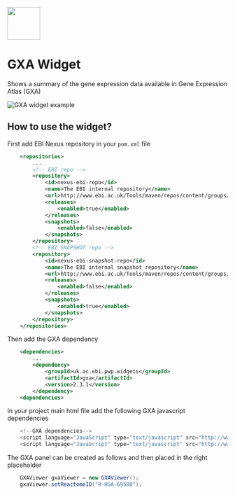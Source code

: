 [<img src=https://user-images.githubusercontent.com/6883670/31999264-976dfb86-b98a-11e7-9432-0316345a72ea.png height=75 />](https://reactome.org)

# GXA Widget
Shows a summary of the gene expression data available in Gene Expression Atlas (GXA)

<img src="https://cloud.githubusercontent.com/assets/6883670/24966498/ff09995c-1f9e-11e7-8c18-bbafc1ead865.png" align="center" alt="GXA widget example">

## How to use the widget?

First add EBI Nexus repository in your ```pom.xml``` file

```xml
    <repositories>
        ...
        <!-- EBI repo -->
        <repository>
            <id>nexus-ebi-repo</id>
            <name>The EBI internal repository</name>
            <url>http://www.ebi.ac.uk/Tools/maven/repos/content/groups/ebi-repo/</url>
            <releases>
                <enabled>true</enabled>
            </releases>
            <snapshots>
                <enabled>false</enabled>
            </snapshots>
        </repository>
        <!-- EBI SNAPSHOT repo -->
        <repository>
            <id>nexus-ebi-snapshot-repo</id>
            <name>The EBI internal snapshot repository</name>
            <url>http://www.ebi.ac.uk/Tools/maven/repos/content/groups/ebi-snapshots/</url>
            <releases>
                <enabled>false</enabled>
            </releases>
            <snapshots>
                <enabled>true</enabled>
            </snapshots>
        </repository>
    </repositories>
```

Then add the GXA dependency

```xml
    <dependencies>
        ...
        <dependency>
            <groupId>uk.ac.ebi.pwp.widgets</groupId>
            <artifactId>gxa</artifactId>
            <version>2.3.1</version>
        </dependency>
    <dependencies>
```

In your project main html file add the following GXA javascript dependencies

```javascript
    <!--GXA dependencies-->
    <script language="JavaScript" type="text/javascript" src="http://www.ebi.ac.uk/gxa/resources/js-bundles/vendor.bundle.js"></script>
    <script language="JavaScript" type="text/javascript" src="http://www.ebi.ac.uk/gxa/resources/js-bundles/expression-atlas-heatmap.bundle.js"></script>
```

The GXA panel can be created as follows and then placed in the right placeholder  

```java
    GXAViewer gxaViewer = new GXAViewer();
    gxaViewer.setReactomeID("R-HSA-69580");
```
